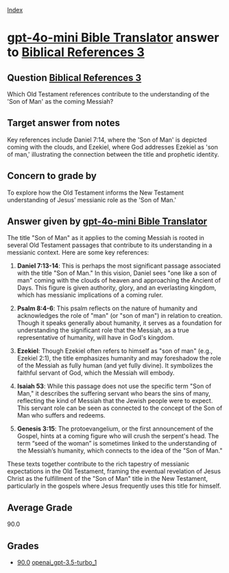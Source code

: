 
[Index](../../../index.md)
# [gpt-4o-mini Bible Translator](../../answering_models/gpt-4o-mini_Bible_Translator.md) answer to [Biblical References 3](../../questions/Biblical_References_3.md)

## Question [Biblical References 3](../../questions/Biblical_References_3.md)
Which Old Testament references contribute to the understanding of the 'Son of Man' as the coming Messiah?

## Target answer from notes
Key references include Daniel 7:14, where the 'Son of Man' is depicted coming with the clouds, and Ezekiel, where God addresses Ezekiel as 'son of man,' illustrating the connection between the title and prophetic identity.

## Concern to grade by
To explore how the Old Testament informs the New Testament understanding of Jesus’ messianic role as the 'Son of Man.'

## Answer given by [gpt-4o-mini Bible Translator](../../answering_models/gpt-4o-mini_Bible_Translator.md)
The title "Son of Man" as it applies to the coming Messiah is rooted in several Old Testament passages that contribute to its understanding in a messianic context. Here are some key references:

1. **Daniel 7:13-14**: This is perhaps the most significant passage associated with the title "Son of Man." In this vision, Daniel sees "one like a son of man" coming with the clouds of heaven and approaching the Ancient of Days. This figure is given authority, glory, and an everlasting kingdom, which has messianic implications of a coming ruler.

2. **Psalm 8:4-6**: This psalm reflects on the nature of humanity and acknowledges the role of "man" (or "son of man") in relation to creation. Though it speaks generally about humanity, it serves as a foundation for understanding the significant role that the Messiah, as a true representative of humanity, will have in God's kingdom.

3. **Ezekiel**: Though Ezekiel often refers to himself as "son of man" (e.g., Ezekiel 2:1), the title emphasizes humanity and may foreshadow the role of the Messiah as fully human (and yet fully divine). It symbolizes the faithful servant of God, which the Messiah will embody.

4. **Isaiah 53**: While this passage does not use the specific term "Son of Man," it describes the suffering servant who bears the sins of many, reflecting the kind of Messiah that the Jewish people were to expect. This servant role can be seen as connected to the concept of the Son of Man who suffers and redeems.

5. **Genesis 3:15**: The protoevangelium, or the first announcement of the Gospel, hints at a coming figure who will crush the serpent's head. The term “seed of the woman” is sometimes linked to the understanding of the Messiah’s humanity, which connects to the idea of the "Son of Man."

These texts together contribute to the rich tapestry of messianic expectations in the Old Testament, framing the eventual revelation of Jesus Christ as the fulfillment of the "Son of Man" title in the New Testament, particularly in the gospels where Jesus frequently uses this title for himself.

## Average Grade
90.0

## Grades
 * [90.0](./Biblical_References_3_grades/openai_gpt-3.5-turbo_1.md) [openai_gpt-3.5-turbo_1](../../grading_models/openai_gpt-3.5-turbo_1.md)
